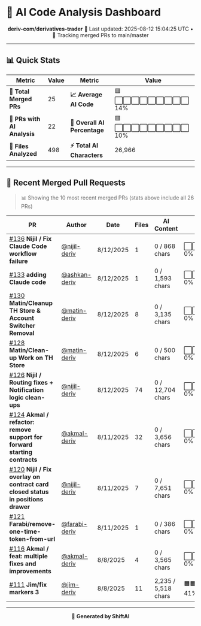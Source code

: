# 🤖 AI Code Analysis Dashboard

<div align="center">

**deriv-com/derivatives-trader**
📅 Last updated: 2025-08-12 15:04:25 UTC • 🔄 Tracking merged PRs to main/master

</div>

---

## 📊 Quick Stats

| Metric                      | Value | Metric                       | Value                    |
| --------------------------- | ----- | ---------------------------- | ------------------------ |
| **📁 Total Merged PRs**     | 25    | **📈 Average AI Code**       | 🟥⬜⬜⬜⬜⬜⬜⬜⬜⬜ 14% |
| **🤖 PRs with AI Analysis** | 22    | **🎯 Overall AI Percentage** | 🟥⬜⬜⬜⬜⬜⬜⬜⬜⬜ 10% |
| **📄 Files Analyzed**       | 498   | **⚡ Total AI Characters**   | 26,966                   |

---

## 🚀 Recent Merged Pull Requests

> 📊 Showing the 10 most recent merged PRs (stats above include all 26 PRs)

| PR                                                                                   | Author                                           | Date      | Files | AI Content          | Percentage                         |
| ------------------------------------------------------------------------------------ | ------------------------------------------------ | --------- | ----- | ------------------- | ---------------------------------- |
| [#136](#) **Nijil / Fix Claude Code workflow failure**                               | [@nijil-deriv](https://github.com/nijil-deriv)   | 8/12/2025 | 1     | 0 / 868 chars       | ⬜⬜⬜⬜⬜⬜⬜⬜⬜⬜⬜⬜⬜⬜⬜ 0%  |
| [#133](#) **adding Claude code**                                                     | [@ashkan-deriv](https://github.com/ashkan-deriv) | 8/12/2025 | 1     | 0 / 1,593 chars     | ⬜⬜⬜⬜⬜⬜⬜⬜⬜⬜⬜⬜⬜⬜⬜ 0%  |
| [#130](#) **Matin/Cleanup TH Store & Account Switcher Removal**                      | [@matin-deriv](https://github.com/matin-deriv)   | 8/12/2025 | 8     | 0 / 3,135 chars     | ⬜⬜⬜⬜⬜⬜⬜⬜⬜⬜⬜⬜⬜⬜⬜ 0%  |
| [#128](#) **Matin/Clean-up Work on TH Store**                                        | [@matin-deriv](https://github.com/matin-deriv)   | 8/12/2025 | 6     | 0 / 500 chars       | ⬜⬜⬜⬜⬜⬜⬜⬜⬜⬜⬜⬜⬜⬜⬜ 0%  |
| [#126](#) **Nijil / Routing fixes + Notification logic clean-ups**                   | [@nijil-deriv](https://github.com/nijil-deriv)   | 8/12/2025 | 74    | 0 / 12,704 chars    | ⬜⬜⬜⬜⬜⬜⬜⬜⬜⬜⬜⬜⬜⬜⬜ 0%  |
| [#124](#) **Akmal / refactor: remove support for forward starting contracts**        | [@akmal-deriv](https://github.com/akmal-deriv)   | 8/11/2025 | 32    | 0 / 3,656 chars     | ⬜⬜⬜⬜⬜⬜⬜⬜⬜⬜⬜⬜⬜⬜⬜ 0%  |
| [#120](#) **Nijil / Fix overlay on contract card closed status in positions drawer** | [@nijil-deriv](https://github.com/nijil-deriv)   | 8/11/2025 | 7     | 0 / 7,651 chars     | ⬜⬜⬜⬜⬜⬜⬜⬜⬜⬜⬜⬜⬜⬜⬜ 0%  |
| [#121](#) **Farabi/remove-one-time-token-from-url**                                  | [@farabi-deriv](https://github.com/farabi-deriv) | 8/11/2025 | 1     | 0 / 386 chars       | ⬜⬜⬜⬜⬜⬜⬜⬜⬜⬜⬜⬜⬜⬜⬜ 0%  |
| [#116](#) **Akmal / feat: multiple fixes and improvements**                          | [@akmal-deriv](https://github.com/akmal-deriv)   | 8/8/2025  | 4     | 0 / 3,565 chars     | ⬜⬜⬜⬜⬜⬜⬜⬜⬜⬜⬜⬜⬜⬜⬜ 0%  |
| [#111](#) **Jim/fix markers 3**                                                      | [@jim-deriv](https://github.com/jim-deriv)       | 8/8/2025  | 11    | 2,235 / 5,518 chars | 🟧🟧🟧🟧🟧🟧⬜⬜⬜⬜⬜⬜⬜⬜⬜ 41% |

---

<div align="center">

🚀 **Generated by ShiftAI**

</div>
